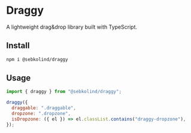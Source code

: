 # Draggy

A lightweight drag&drop library built with TypeScript.

## Install

```bash
npm i @sebkolind/draggy
```

## Usage

```js
import { draggy } from "@sebkolind/draggy";

draggy({
  draggable: ".draggable",
  dropzone: ".dropzone",
  isDropzone: ({ el }) => el.classList.contains("draggy-dropzone"),
});
```
